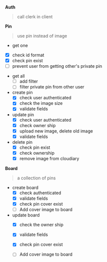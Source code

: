 **Auth**
> call clerk in client

**Pin**
> use pin instead of image
-  get one
  - [x] check id format
  - [x] check pin exist
  - [ ] prevent user from getting other's private pin  
- get all
  - [ ] add filter
  - [ ] filter private pin from other user
- create pin
  - [x] check user authenticated
  - [x] check the image size
  - [x] validate fields
- update pin
  - [x] check user authenticated
  - [x] check owner ship
  - [x] upload new image, delete old image
  - [x] validate fields    
- delete pin
  - [x] check pin exist 
  - [x] check ownership
  - [x] remove image from cloudiary

**Board**
> a collection of pins
- create board
  - [x] check authenticated
  - [x] validate fields
  - [x] check pin cover exist
  - [ ] Add cover image to board
- update board
  - [x] check the owner ship
  - [x] validate fields
  - [x] check pin cover exist 
  - [ ] Add cover image to board

